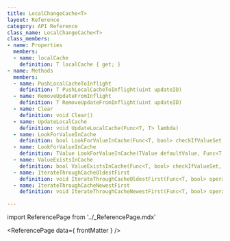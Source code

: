 ```yaml
---
title: LocalChangeCache<T>
layout: Reference
category: API Reference
class_name: LocalChangeCache<T>
class_members:
- name: Properties
  members:
  - name: localCache
    definition: T localCache { get; }
- name: Methods
  members:
  - name: PushLocalCacheToInflight
    definition: T PushLocalCacheToInflight(uint updateID)
  - name: RemoveUpdateFromInflight
    definition: T RemoveUpdateFromInflight(uint updateID)
  - name: Clear
    definition: void Clear()
  - name: UpdateLocalCache
    definition: void UpdateLocalCache(Func<T, T> lambda)
  - name: LookForValueInCache
    definition: bool LookForValueInCache(Func<T, bool> checkIfValueSet, Func<T, TValue> getValue, TValue& value, bool inflightOnly = false)
  - name: LookForValueInCache
    definition: TValue LookForValueInCache(TValue defaultValue, Func<T, bool> checkIfValueSet, Func<T, TValue> getValue)
  - name: ValueExistsInCache
    definition: bool ValueExistsInCache(Func<T, bool> checkIfValueSet, bool inflightOnly = false)
  - name: IterateThroughCacheOldestFirst
    definition: void IterateThroughCacheOldestFirst(Func<T, bool> operateOnEntry, bool inflightOnly = false)
  - name: IterateThroughCacheNewestFirst
    definition: void IterateThroughCacheNewestFirst(Func<T, bool> operateOnEntry, bool inflightOnly = false)

---
```

import ReferencePage from '../_ReferencePage.mdx'

<ReferencePage data={ frontMatter } />
